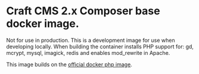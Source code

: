 # Craft CMS 2.x Composer base docker image.

Not for use in production. This is a development image for use when developing
locally. When building the container installs PHP support for: gd, mcrypt, mysql, imagick, redis and
enables mod_rewrite in Apache.

This image builds on the [official docker php image](https://hub.docker.com/_/php/).
